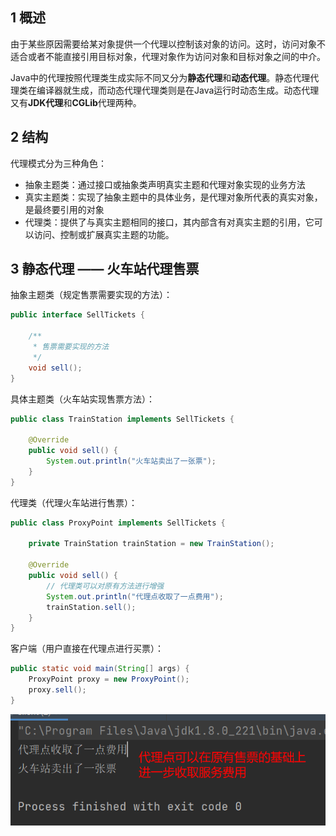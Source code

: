 ## 1 概述
由于某些原因需要给某对象提供一个代理以控制该对象的访问。这时，访问对象不适合或者不能直接引用目标对象，代理对象作为访问对象和目标对象之间的中介。

Java中的代理按照代理类生成实际不同又分为**静态代理**和**动态代理**。静态代理代理类在编译器就生成，而动态代理代理类则是在Java运行时动态生成。动态代理又有**JDK代理**和**CGLib**代理两种。

## 2 结构
代理模式分为三种角色：
- 抽象主题类：通过接口或抽象类声明真实主题和代理对象实现的业务方法
- 真实主题类：实现了抽象主题中的具体业务，是代理对象所代表的真实对象，是最终要引用的对象
- 代理类：提供了与真实主题相同的接口，其内部含有对真实主题的引用，它可以访问、控制或扩展真实主题的功能。

## 3 静态代理 —— 火车站代理售票

抽象主题类（规定售票需要实现的方法）：
```java
public interface SellTickets {

    /**
     * 售票需要实现的方法
     */
    void sell();
}
```

具体主题类（火车站实现售票方法）：
```java
public class TrainStation implements SellTickets {

    @Override
    public void sell() {
        System.out.println("火车站卖出了一张票");
    }
}
```

代理类（代理火车站进行售票）：
```java
public class ProxyPoint implements SellTickets {

    private TrainStation trainStation = new TrainStation();

    @Override
    public void sell() {
        // 代理类可以对原有方法进行增强
        System.out.println("代理点收取了一点费用");
        trainStation.sell();
    }
}
```

客户端（用户直接在代理点进行买票）：
```java
public static void main(String[] args) {
    ProxyPoint proxy = new ProxyPoint();
    proxy.sell();
}
```

![](./images/静态代理-案例运行结果.png)

